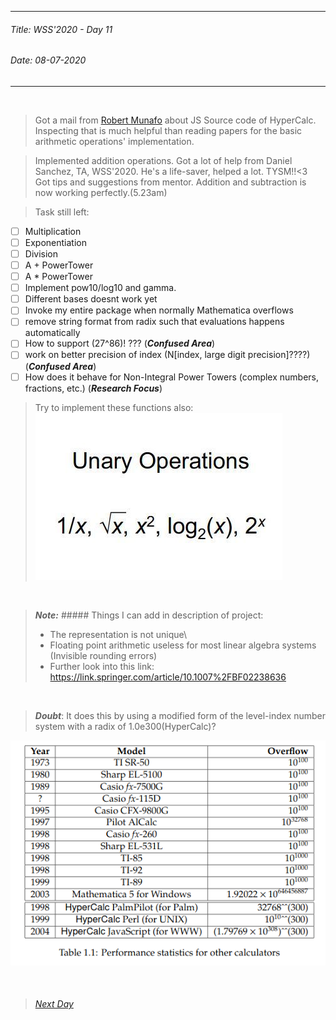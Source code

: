 ----------
###### Title: WSS'2020 - Day 11
###### Date: 08-07-2020
----------
&nbsp;


> Got a mail from [Robert Munafo](https://mrob.com/) about JS Source code of HyperCalc. Inspecting that is much helpful than reading papers for the basic arithmetic
> operations' implementation.

> Implemented addition operations. Got a lot of help from Daniel Sanchez, TA, WSS'2020. He's a life-saver, helped a lot. TYSM!!<3\
> Got tips and suggestions from mentor.
> Addition and subtraction is now working perfectly.(5.23am)

> Task still left:
- [ ] Multiplication
- [ ] Exponentiation
- [ ] Division
- [ ] A + PowerTower
- [ ] A * PowerTower
- [ ] Implement pow10/log10 and gamma.
- [ ] Different bases doesnt work yet
- [ ] Invoke my entire package when normally Mathematica overflows
- [ ] remove string format from radix such that evaluations happens automatically
- [ ] How to support (27^86)!   ??? (***Confused Area***)
- [ ] work on better precision of index (N[index, large digit precision]????) (***Confused Area***)
- [ ] How does it behave for Non-Integral Power Towers (complex numbers, fractions, etc.) (***Research Focus***)

> Try to implement these functions also:
![Some More Functions to Implement](photo_2020-07-07_17-21-41.jpg)


&nbsp;
> ***Note:***  ##### Things I can add in description of project: 
> - The representation is not unique\
> - Floating point arithmetic useless for most linear algebra systems (Invisible rounding errors)
> - Further look into this link: https://link.springer.com/article/10.1007%2FBF02238636

&nbsp;
> ***Doubt***: It does this by using a modified form of the level-index number system with a radix of 1.0e300(HyperCalc)?


![Current performances of calculators in the market as updated by Robert Munafo in his blog](ss.png)



&nbsp;
> ###### [Next Day](Day12.md)


